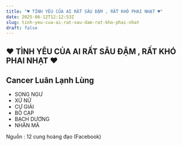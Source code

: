 ```yaml
---
title: "♥ TÌNH YÊU CỦA AI RẤT SÂU ĐẬM , RẤT KHÓ PHAI NHẠT ♥"
date: 2025-06-12T12:12:53Z
slug: tinh-yeu-cua-ai-rat-sau-dam-rat-kho-phai-nhat
draft: false
---
```


## ♥ TÌNH YÊU CỦA AI RẤT SÂU ĐẬM , RẤT KHÓ PHAI NHẠT ♥

## Cancer Luân Lạnh Lùng

- SONG NGƯ 
- XỬ NỮ 
- CỰ GIẢI 
- BÒ CẠP 
- BẠCH DƯƠNG 
- NHÂN MÃ
 
Nguồn : 12 cung hoàng đạo (Facebook)